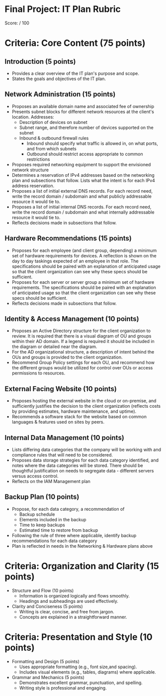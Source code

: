 # Final Project: IT Plan Rubric

Score: / 100

# Criteria: Core Content (75 points)

## Introduction (5 points)
- Provides a clear overview of the IT plan's purpose and scope.
- States the goals and objectives of the IT plan.

## Network Administration (15 points)
- Proposes an available domain name and associated fee of ownership
- Presents subnet blocks for different network resources at the client's location.  Addresses:
    - Description of devices on subnet
    - Subnet range, and therefore number of devices supported on the subnet
    - Inbound & outbound firewall rules
        - Inbound should specify what traffic is allowed in, on what ports, and from which subnets
        - Outbound should restrict access appropriate to common restrictions
- Proposes required networking equipment to support the envisioned network structure
- Determines a reservation of IPv4 addresses based on the networking plan and subsections that follow.  Lists what the intent is for each IPv4 address reservation.
- Proposes a list of initial external DNS records.  For each record need, write the record domain / subdomain and what publicly addressable resource it would tie to.
- Proposes a list of initial internal DNS records.  For each record need, write the record domain / subdomain and what internally addressable resource it would tie to.
- Reflects decisions made in subsections that follow.

## Hardware Recommendations (15 points)
- Proposes for each employee (and client group, depending) a minimum set of hardware requirements for devices.  A reflection is shown on the day to day taskings expected of an employee in that role. The specifications should be paired with an explanation of anticipated usage so that the client organization can see why these specs should be sufficient.
- Proposes for each server or server group a minimum set of hardware requirements.  The specifications should be paired with an explanation of anticipated usage so that the client organization can see why these specs should be sufficient.
- Reflects decisions made in subsections that follow.

## Identity & Access Management (10 points)
- Proposes an Active Directory structure for the client organization to review.  It is required that there is a visual diagram of OU and groups within their AD domain.  If a legend is required it should be included in the diagram or detailed near the diagram.
- For the AD organizational structure, a description of intent behind the OUs and groups is provided to the client organization.
- Recommend Group Policy settings for each OU, and recommend how the different groups would be utilized for control over OUs or access permissions to resources.

## External Facing Website (10 points)
- Proposes hosting the external website in the cloud or on-premise, and sufficiently justifies the decision to the client organization (reflects costs by providing estimates, hardware maintenance, and uptime).
- Recommends a software stack for the website based on common languages & features used on sites by peers.

## Internal Data Management (10 points)
- Lists differing data categories that the company will be working with and compliance rules that will need to be considered.
- Proposes data storage strategies for each data category identified, and notes where the data categories will be stored.  There should be thoughtful justification on needs to segregate data - different servers versus access control.
- Reflects on the IAM Management plan 

## Backup Plan (10 points)
- Propose, for each data category, a recommendation of
    - Backup schedule
    - Elements included in the backup
    - Time to keep backups
    - Estimated time to restore from backup
- Following the rule of three where applicable, identify backup recommendations for each data category
- Plan is reflected in needs in the Networking & Hardware plans above 

# Criteria: Organization and Clarity (15 points)

- Structure and Flow (10 points)
    - Information is organized logically and flows smoothly.
    - Headings and subheadings are used effectively.
- Clarity and Conciseness (5 points)
    - Writing is clear, concise, and free from jargon.
    - Concepts are explained in a straightforward manner.

# Criteria: Presentation and Style (10 points)

- Formatting and Design (5 points)
    - Uses appropriate formatting (e.g., font size,and spacing).
    - Includes visual elements (e.g., tables, diagrams) where applicable.
- Grammar and Mechanics (5 points)
    - Demonstrates excellent grammar, punctuation, and spelling.
    - Writing style is professional and engaging.